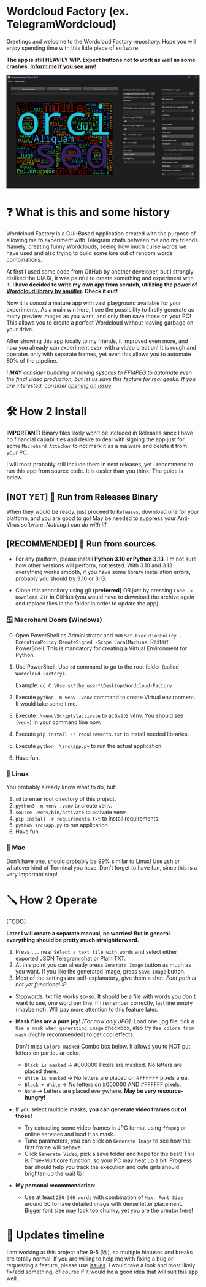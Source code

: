 # Wordcloud Factory (ex. TelegramWordcloud)

Greetings and welcome to the Wordcloud Factory repository.
Hope you will enjoy spending time with this little piece of software. 

**The app is still HEAVILY WIP. Expect buttons not to work as well as some crashes.
[Inform me if you see any!](https://github.com/vledd/Wordcloud-Factory/issues)**

![Software windows](github_resources/img/software.png)

# ❓ What is this and some history

Wordcloud Factory is a GUI-Based Application created with the purpose of allowing me to experiment with Telegram chats between me and my friends.
Namely, creating funny Wordclouds, seeing how much curse words we have used and also trying to build some lore out of 
random words combinations.

At first I used some code from GitHub by another developer, but I strongly disliked the UI/UX, it was painful to 
create something and experiment with it.
**I have decided to write my own app from scratch, utilizing the power of
[Wordcloud library by amüller](https://github.com/amueller/word_cloud). Check it out!** 

Now it is *almost* a mature app with vast playground available for your experiments.
As a main win here, I see the possibility to firstly generate as many preview images as you want, and only then save
those on your PC! This allows you to create a perfect Wordcloud without leaving garbage on your drive.

After showing this app locally to my friends, it improved even more, and now you already can experiment even with
a video creation! It is rough and operates only with separate frames, yet even this allows you to automate 80% of the
pipeline. 

*I **MAY** consider bundling or having syscalls to FFMPEG to automate even the final video production,
but let us save this feature for real geeks. If you are interested, consider
[opening an issue](https://github.com/vledd/Wordcloud-Factory/issues).*

# 🛠️ How 2 Install

**IMPORTANT:** Binary files likely won't be included in Releases since I have no financial capabilities and desire
to deal with signing the app just for some `Macrohard Attacker` to not mark it as a malware and delete it from your PC.

I will most probably still include them in next releases, yet I recommend to run this app from source code.
It is easier than you think! The guide is below.

## [NOT YET] 💾 Run from Releases Binary

When they would be ready, just proceed to `Releases`, download one for your platform, and you are good to go!
May be needed to suppress your Anti-Virus software. *Nothing I can do with it!*

## [RECOMMENDED] 🔨 Run from sources

- For any platform, please install **Python 3.10 or Python 3.13**.
I'm not sure how other versions will perform, not tested.
With 3.10 and 3.13 everything works smooth,
  if you have some library installation errors, probably you should try 3.10 or 3.13.


- Clone this repository using git **(preferred)** OR just by pressing `Code -> Download ZIP` in GitHub (you would have to download
the archive again and replace files in the folder in order to update the app).

### 🪟 Macrohard Doors (Windows)

0. Open PowerShell as Administrator and run `Set-ExecutionPolicy -ExecutionPolicy RemoteSigned -Scope LocalMachine`.
Restart PowerShell. This is mandatory for creating a Virtual Environment for Python.
1. Use PowerShell. Use `cd` command to go to the root folder (called `Wordcloud-Factory`).
    
    Example: `cd C:\Users\*the_user*\Desktop\Wordcloud-Factory`
2. Execute `python -m venv .venv` command to create Virtual environment. It would take some time.
3. Execute `.\venv\Scripts\activate` to activate venv. You should see `(venv)` in your command line now.
4. Execute `pip install -r requirements.txt` to install needed libraries.
5. Execute `python .\src\app.py` to run the actual application.
6. Have fun.

### 🐧 Linux

You probably already know what to do, but:

1. `cd` to enter root directory of this project.
2. `python3 -m venv .venv` to create venv.
3. `source .venv/bin/activate` to activate venv. 
4. `pip install -r requirements.txt` to install requirements.
5. `python src/app.py` to run application.
6. Have fun.

### 🍎 Mac

Don't have one, should probably be 99% similar to Linux! Use zsh or whatever kind of Terminal you have. 
Don't forget to have fun, since this is a very important step!

# 🪛 How 2 Operate

[TODO]

**Later I will create a separate manual, no worries! But in general everything should be pretty much straightforward.**

1. Press `...` near `Select a text file with words` and select either exported JSON Telegram chat or Plain TXT.
2. At this point you can already press `Generate Image` button as much as you want. If you like the generated Image, press `Save Image`
button.
3. Most of the settings are self-explanatory, give them a shot. *Font path is not yet functional :P*

- Stopwords .txt file works so-so. It should be a file with words you don't want to see, one word per line,
if I remember correctly, last line empty (maybe not). Will pay more attention to this feature later.
- **Mask files are a pure joy!** *[For now only JPG]*. Load one .jpg file, tick a `Use a mask when generating image`
checkbox, also try `Use colors from mask` (highly recommended) to get cool effects.

  Don't miss `Colors masked` Combo box below. It allows you to NOT put letters on particular color. 
  - `Black is masked` -> #000000 Pixels are masked. No letters are placed there.
  - `White is masked` -> No letters are placed on #FFFFFF pixels area.
  - `Black + White` -> No letters on #000000 AND #FFFFFF pixels.
  - `None` -> Letters are placed everywhere. **May be very resource-hungry!**

- If you select multiple masks, **you can generate video frames out of those!** 
  - Try extracting some video frames in JPG format using `ffmpeg` or online services and load it as mask.
  - Tune parameters, you can click on `Generate Image` to see how the first frame will behave.
  - Click `Generate Video`, pick a save folder and hope for the best! This is True-Multicore function, 
    so your PC may heat up a bit!
    Progress bar should help you track the execution and cute girls should brighten up the wait 😻! 

- **My personal recommendation**: 
  - Use at least `250-300 words` with combination of `Max. Font Size` around 50 to have detailed image with dense letter placement.
    Bigger font size may look too chunky, yet you are the creator here!

# 🔄️ Updates timeline

I am working at this project after 9-5 (😿), so multiple hiatuses and breaks are totally normal.
If you are willing to help me with fixing a bug or requesting a feature, please use
[issues](https://github.com/vledd/Wordcloud-Factory/issues). I would take a look and most likely fix/add something,
of course if it would be a good idea that will suit this app well.
